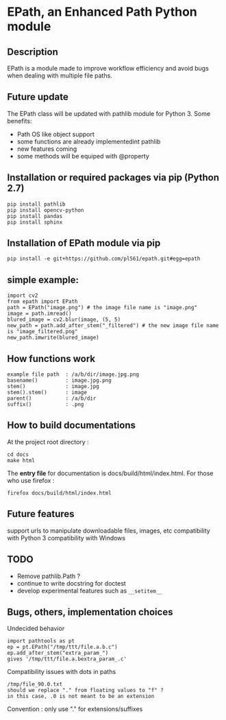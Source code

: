 # EPath, an Enhanced Path Python module 

## Description
EPath is a module made to improve workflow efficiency and avoid bugs when dealing with multiple file paths.

## Future update
The EPath class will be updated with pathlib module for Python 3.
Some benefits: 
* Path OS like object support
* some functions are already implementedint pathlib
* new features coming
* some methods will be equiped with @property

## Installation or required packages via pip (Python 2.7)
    pip install pathlib
    pip install opencv-python
    pip install pandas
    pip install sphinx


## Installation of EPath module via pip

    pip install -e git+https://github.com/pl561/epath.git#egg=epath


## simple example:
    import cv2
    from epath import EPath
    path = EPath("image.png") # the image file name is "image.png"
    image = path.imread()
    blured_image = cv2.blur(image, (5, 5)
    new_path = path.add_after_stem("_filtered") # the new image file name is "image_filtered.png"
    new_path.imwrite(blured_image)


## How functions work
    example file path  : /a/b/dir/image.jpg.png
    basename()         : image.jpg.png
    stem()             : image.jpg
    stem().stem()      : image
    parent()           : /a/b/dir
    suffix()           : .png 

## How to build documentations
At the project root directory :

    cd docs
    make html

The **entry file** for documentation is docs/build/html/index.html. For those who use firefox :

    firefox docs/build/html/index.html
    
    
## Future features
   support urls to manipulate downloadable files, images, etc
   compatibility with Python 3
   compatibility with Windows
   
## TODO
* Remove pathlib.Path ?
* continue to write docstring for doctest
* develop experimental features such as ``__setitem__``
   
## Bugs, others, implementation choices

Undecided behavior

    import pathtools as pt
    ep = pt.EPath("/tmp/ttt/file.a.b.c")
    ep.add_after_stem("extra_param_")
    gives '/tmp/ttt/file.a.bextra_param_.c'
    
Compatibility issues with dots in paths

    /tmp/file_90.0.txt
    should we replace "." from floating values to "f" ?
    in this case, .0 is not meant to be an extension

Convention : only use "." for extensions/suffixes




